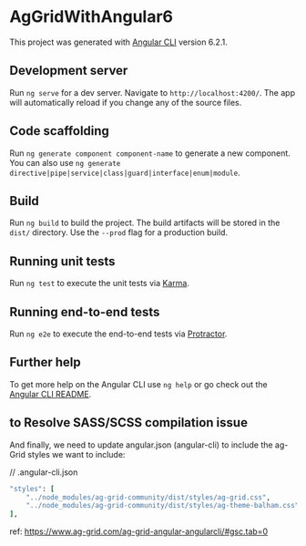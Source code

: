 

# AgGridWithAngular6

This project was generated with [Angular CLI](https://github.com/angular/angular-cli) version 6.2.1.


## Development server

Run `ng serve` for a dev server. Navigate to `http://localhost:4200/`. The app will automatically reload if you change any of the source files.

## Code scaffolding

Run `ng generate component component-name` to generate a new component. You can also use `ng generate directive|pipe|service|class|guard|interface|enum|module`.

## Build

Run `ng build` to build the project. The build artifacts will be stored in the `dist/` directory. Use the `--prod` flag for a production build.

## Running unit tests

Run `ng test` to execute the unit tests via [Karma](https://karma-runner.github.io).

## Running end-to-end tests

Run `ng e2e` to execute the end-to-end tests via [Protractor](http://www.protractortest.org/).

## Further help

To get more help on the Angular CLI use `ng help` or go check out the [Angular CLI README](https://github.com/angular/angular-cli/blob/master/README.md).

## to Resolve SASS/SCSS compilation issue 

And finally, we need to update angular.json (angular-cli) to include the ag-Grid styles we want to include:

// .angular-cli.json

```ruby
"styles": [
    "../node_modules/ag-grid-community/dist/styles/ag-grid.css",
    "../node_modules/ag-grid-community/dist/styles/ag-theme-balham.css"
],
```
ref: https://www.ag-grid.com/ag-grid-angular-angularcli/#gsc.tab=0
